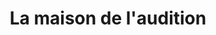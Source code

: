 ---
title: "La maison de l'audition"
url: /cormeilles-en-parisis/la-maison-de-laudition/
shop: les appareils auditifs
---